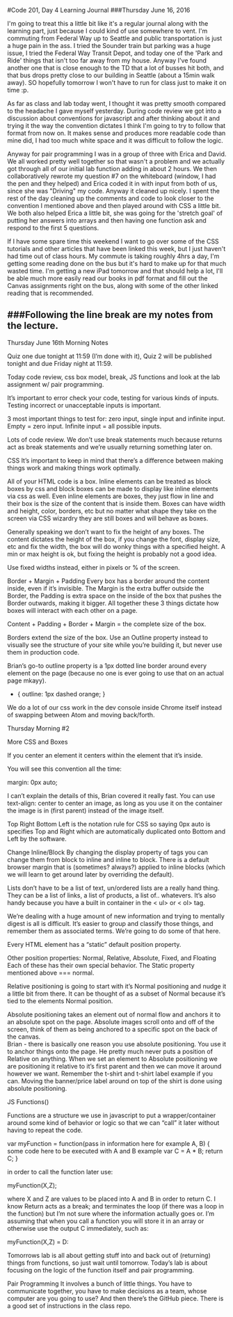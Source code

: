 #Code 201, Day 4 Learning Journal
###Thursday June 16, 2016

I'm going to treat this a little bit like it's a regular journal along with the learning part, just because I could kind of use somewhere to vent.  I'm commuting from Federal Way up to Seattle and public transportation is just a huge pain in the ass.  I tried the Sounder train but parking was a huge issue, I tried the Federal Way Transit Depot, and today one of the 'Park and Ride' things that isn't too far away from my house.  Anyway I've found another one that is close enough to the TD that a lot of busses hit both, and that bus drops pretty close to our building in Seattle (about a 15min walk away).  SO hopefully tomorrow I won't have to run for class just to make it on time :p.

As far as class and lab today went, I thought it was pretty smooth compared to the headache I gave myself yesterday.  During code review we got into a discussion about conventions for javascript and after thinking about it and trying it the way the convention dictates I think I'm going to try to follow that format from now on.  It makes sense and produces more readable code than mine did, I had too much white space and it was difficult to follow the logic.

Anyway for pair programming I was in a group of three with Erica and David.  We all worked pretty well together so that wasn't a problem and we actually got through all of our initial lab function adding in about 2 hours.  We then collaboratively rewrote my question #7 on the whiteboard (window, I had the pen and they helped) and Erica coded it in with input from both of us, since she was "Driving" my code.  Anyway it cleaned up nicely.  I spent the rest of the day cleaning up the comments and code to look closer to the convention I mentioned above and then played around with CSS a little bit.  We both also helped Erica a little bit, she was going for the 'stretch goal' of putting her answers into arrays and then having one function ask and respond to the first 5 questions.

If I have some spare time this weekend I want to go over some of the CSS tutorials and other articles that have been linked this week, but I just haven't had time out of class hours.  My commute is taking roughly 4hrs a day, I'm getting some reading done on the bus but it's hard to make up for that much wasted time.  I'm getting a new iPad tomorrow and that should help a lot, I'll be able much more easily read our books in pdf format and fill out the Canvas assignments right on the bus, along with some of the other linked reading that is recommended.  

###Following the line break are my notes from the lecture.
---
 Thursday June 16th
Morning Notes

Quiz one due tonight at 11:59 (I’m done with it), Quiz 2 will be published tonight and due Friday night at 11:59.

Today code review, css box model, break, JS functions and look at the lab assignment w/ pair programming.  

It’s important to error check your code, testing for various kinds of inputs.  Testing incorrect or unacceptable inputs is important.  

3 most important things to test for: zero input, single input and infinite input.  Empty = zero input.  Infinite input = all possible inputs.  

Lots of code review.  We don’t use break statements much because returns act as break statements and we’re usually returning something later on.


CSS
It’s important to keep in mind that there’s a difference between making things work and making things work optimally.  

All of your HTML code is a box.  Inline elements can be treated as block boxes by css and block boxes can be made to display like inline elements via css as well.  Even inline elements are boxes, they just flow in line and their box is the size of the content that is inside them.  Boxes can have width and height, color, borders, etc but no matter what shape they take on the screen via CSS wizardry they are still boxes and will behave as boxes.  

Generally speaking we don’t want to fix the height of any boxes.  The content dictates the height of the box, if you change the font, display size, etc and fix the width, the box will do wonky things with a specified height.  A min or max height is ok, but fixing the height is probably not a good idea.

Use fixed widths instead, either in pixels or % of the screen.  

Border + Margin + Padding
Every box has a border around the content inside, even if it’s invisible.  The Margin is the extra buffer outside the Border, the Padding is extra space on the inside of the box that pushes the Border outwards, making it bigger.  All together these 3 things dictate how boxes will interact with each other on a page.  

Content + Padding + Border + Margin = the complete size of the box.  

Borders extend the size of the box.  Use an Outline property instead to visually see the structure of your site while you’re building it, but never use them in production code.  

Brian’s go-to outline property is a 1px dotted line border around every element on the page (because no one is ever going to use that on an actual page mkayy).  

 * {
outline: 1px dashed orange;
}

We do a lot of our css work in the dev console inside Chrome itself instead of swapping between Atom and moving back/forth.  

Thursday Morning #2

More CSS and Boxes

If you center an element it centers within the element that it’s inside.  

You will see this convention all the time:

margin: 0px auto;

I can’t explain the details of this, Brian covered it really fast.  You can use text-align: center to center an image, as long as you use it on the container the image is in (first parent) instead of the image itself.  

Top Right Bottom Left is the notation rule for CSS so saying 0px auto is specifies Top and Right which are automatically duplicated onto Bottom and Left by the software.

Change Inline/Block
By changing the display property of tags you can change them from block to inline and inline to block.  There is a default browser margin that is (sometimes?  always?) applied to inline blocks (which we will learn to get around later by overriding the default).

Lists don’t have to be a list of text, un/ordered lists are a really hand thing.  They can be a list of links, a list of products, a list of.. whatevers.  It’s also handy because you have a built in container in the < ul> or < ol> tag.

We’re dealing with a huge amount of new information and trying to mentally digest is all is difficult.  It’s easier to group and classify those things, and remember them as associated terms.  We’re going to do some of that here.

Every HTML element has a “static” default position property.  

Other position properties:
Normal, Relative, Absolute, Fixed, and Floating
Each of these has their own special behavior.  The Static property mentioned above === normal.

Relative positioning is going to start with it’s Normal positioning and nudge it a little bit from there.  It can be thought of as a subset of Normal because it’s tied to the elements Normal position.

Absolute positioning takes an element out of normal flow and anchors it to an absolute spot on the page.  Absolute images scroll onto and off of the screen, think of them as being anchored to a specific spot on the back of the canvas.  
Brian - there is basically one reason you use absolute positioning.  You use it to anchor things onto the page.  He pretty much never puts a position of Relative on anything.  When we set an element to Absolute positioning we are positioning it relative to it’s first parent and then we can move it around however we want.  Remember the t-shirt and t-shirt label example if you can.  Moving the banner/price label around on top of the shirt is done using absolute positioning.  

JS Functions()

Functions are a structure we use in javascript to put a wrapper/container around some kind of behavior or logic so that we can “call” it later without having to repeat the code.

var myFunction = function(pass in information here for example A, B) {
some code here to be executed with A and B
example
var C = A * B;
return C;
}

in order to call the function later use:

myFunction(X,Z);

where X and Z are values to be placed into A and B in order to return C.  I know Return acts as a break; and terminates the loop (if there was a loop in the function) but I’m not sure where the information actually goes or.  I’m assuming that when you call a function you will store it in an array or otherwise use the output C immediately, such as:

myFunction(X,Z) = D:

Tomorrows lab is all about getting stuff into and back out of (returning) things from functions, so just wait until tomorrow.  Today’s lab is about focusing on the logic of the function itself and pair programming.

Pair Programming
It involves a bunch of little things.  You have to communicate together, you have to make decisions as a team, whose computer are you going to use?  And then there’s the GitHub piece.  There is a good set of instructions in the class repo.  